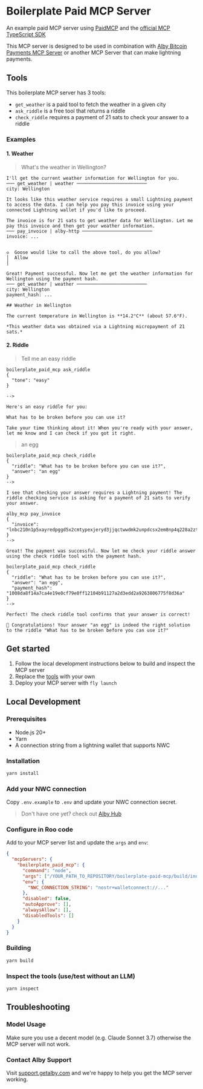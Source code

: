 # Boilerplate Paid MCP Server

An example paid MCP server using [PaidMCP](https://github.com/getAlby/paidmcp) and the [official MCP TypeScript SDK](https://github.com/modelcontextprotocol/typescript-sdk)

This MCP server is designed to be used in combination with [Alby Bitcoin Payments MCP Server](https://github.com/getAlby/mcp) or another MCP Server that can make lightning payments.

## Tools

This boilerplate MCP server has 3 tools:

- `get_weather` is a paid tool to fetch the weather in a given city
- `ask_riddle` is a free tool that returns a riddle
- `check_riddle` requires a payment of 21 sats to check your answer to a riddle

### Examples

#### 1. Weather

> What's the weather in Wellington?

```
I'll get the current weather information for Wellington for you.
─── get_weather | weather ──────────────────────────
city: Wellington

It looks like this weather service requires a small Lightning payment to access the data. I can help you pay this invoice using your connected Lightning wallet if you'd like to proceed.

The invoice is for 21 sats to get weather data for Wellington. Let me pay this invoice and then get your weather information.
─── pay_invoice | alby-http ──────────────────────────
invoice: ...


◇  Goose would like to call the above tool, do you allow?
│  Allow
│

Great! Payment successful. Now let me get the weather information for Wellington using the payment hash.
─── get_weather | weather ──────────────────────────
city: Wellington
payment_hash: ...

## Weather in Wellington

The current temperature in Wellington is **14.2°C** (about 57.6°F).

*This weather data was obtained via a Lightning micropayment of 21 sats.*

```

#### 2. Riddle

> Tell me an easy riddle

```
boilerplate_paid_mcp ask_riddle
{
  "tone": "easy"
}

-->

Here's an easy riddle for you:

What has to be broken before you can use it?

Take your time thinking about it! When you're ready with your answer, let me know and I can check if you got it right.
```

> an egg

```
boilerplate_paid_mcp check_riddle
{
  "riddle": "What has to be broken before you can use it?",
  "answer": "an egg"
}
-->

I see that checking your answer requires a Lightning payment! The riddle checking service is asking for a payment of 21 sats to verify your answer.
```

```
alby_mcp pay_invoice
{
  "invoice": "lnbc210n1p5xayredpggd5x2cmtypexjeryd3jjqctwwdmk2unpdcsx2em8np4q228a2ztxkwzaypvzrsh823qngmv97f2v9puwvtsadetypmutyscwpp5zqyd4rc55l9yux0qeau7plcjzp9ezyn695ld625jvwqxwa0c6d4qsp53cps0ra8qem9yswlr5unm0auuc3hlr8jmqsj48umcp3ayt4mastq9qyysgqcqpcxqyz5vqkxa73dcw49cckqcrh3kndnjhu4p2p8hyzvf0ymmvc3m4vtn6dp0sxcptmrqnd46ruau8k4pu3sg8yrz3yx608cxsfngv70hzxx00gggqw84ryn"
}
-->

Great! The payment was successful. Now let me check your riddle answer using the check riddle tool with the payment hash.
```

```
boilerplate_paid_mcp check_riddle
{
  "riddle": "What has to be broken before you can use it?",
  "answer": "an egg",
  "payment_hash": "1008da8f14a7ca4e19e0cf79e0ff12104b91127a2d3edd2a9263806775f8d36a"
}
-->

Perfect! The check riddle tool confirms that your answer is correct!

🎉 Congratulations! Your answer "an egg" is indeed the right solution to the riddle "What has to be broken before you can use it?"
```

## Get started

1. Follow the local development instructions below to build and inspect the MCP server
2. Replace the [tools](./src/tools) with your own
3. Deploy your MCP server with `fly launch`

## Local Development

### Prerequisites

- Node.js 20+
- Yarn
- A connection string from a lightning wallet that supports NWC

### Installation

```bash
yarn install
```

### Add your NWC connection

Copy `.env.example` to `.env` and update your NWC connection secret.

> Don't have one yet? check out [Alby Hub](https://albyhub.com)

### Configure in Roo code

Add to your MCP server list and update the `args` and `env`:

```json
{
  "mcpServers": {
    "boilerplate_paid_mcp": {
      "command": "node",
      "args": ["/YOUR_PATH_TO_REPOSITORY/boilerplate-paid-mcp/build/index.js"],
      "env": {
        "NWC_CONNECTION_STRING": "nostr+walletconnect://..."
      },
      "disabled": false,
      "autoApprove": [],
      "alwaysAllow": [],
      "disabledTools": []
    }
  }
}
```

### Building

```bash
yarn build
```

### Inspect the tools (use/test without an LLM)

`yarn inspect`

## Troubleshooting

### Model Usage

Make sure you use a decent model (e.g. Claude Sonnet 3.7) otherwise the MCP server will not work.

### Contact Alby Support

Visit [support.getalby.com](https://support.getalby.com) and we're happy to help you get the MCP server working.
